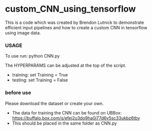 # custom_CNN_using_tensorflow
This is a code which was created by Brendon Lutnick to demonstrate efficient input pipelines and how to create a custom CNN in tensorflow using image data.

### USAGE ###
To use run: python CNN.py

The HYPERPARAMS can be adjusted at the top of the script. 

- training: set Training = True
- testing: set Training = False

### before use ###
Please download the dataset or create your own.

- The data for training the CNN can be found on UBBox: https://buffalo.box.com/s/efej2u3do9ha0j77d6v5sc33ukbz6tby
- This should be placed in the same folder as CNN.py
